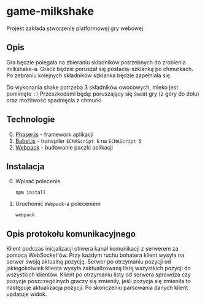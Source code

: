 # game-milkshake

Projekt zakłada stworzenie platformowej gry webowej.

## Opis

Gra będzie polegała na zbieraniu składników potrzebnych do zrobienia milkshake-a.
Gracz będzie poruszał się postacią-szklanką po chmurkach. Po zebraniu kolejnych składników szklanka będzie zapełniała się.

Do wykonania shake potrzeba 3 składników owocowych, mleko jest pominięte `:)`
Przeszkodami będą: poruszający się świat gry (z góry do dołu) oraz możliwość spadnięcia z chmurki.

## Technologie

0. [Phaser.js](https://phaser.io/) - framework aplikacji
0. [Babel.js](https://babeljs.io/) - transpiler `ECMAScript 6` na `ECMAScript 5`
0. [Webpack](http://webpack.github.io/) - budowanie paczki aplikacji

## Instalacja

0. Wpisać polecenie
 
    ```
    npm install
    ```
    
0. Uruchomić `Webpack`-a poleceniem
 
    ```
    webpack
    ```

## Opis protokołu komunikacyjnego

Klient podczas inicjalizacji otiwera kanał komunikacji z serwerem za pomocą WebSocket'ów.
Przy każdym ruchu bohatera klient wysyła na serwer swoją aktualną pozycję.
Serwer po otrzymaniu  pozycji od jakiegokolwiek klienta wysyła zaktualizowaną listę wszystkich pozycji do wszystkich klientów. 
Klient po otrzymaniu listy od serwera sprawdza czy pozycje poszczególnych graczy się zmieniły,
jeśli pozycja się zmieniła to następuje aktualizacja pozycji. Po skończeniu parsowania
danych klient updatuje widok.
